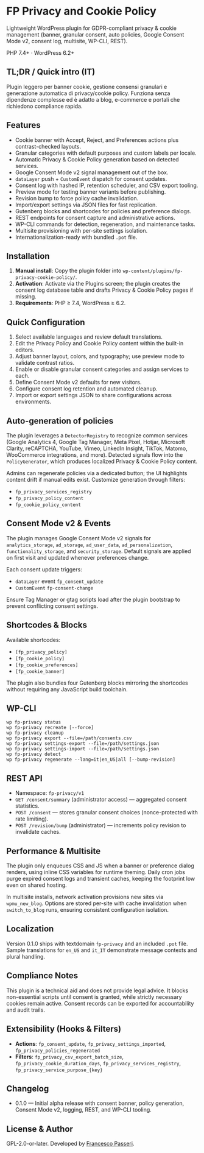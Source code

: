 # FP Privacy and Cookie Policy
Lightweight WordPress plugin for GDPR-compliant privacy & cookie management (banner, granular consent, auto policies, Google Consent Mode v2, consent log, multisite, WP-CLI, REST).

PHP 7.4+ · WordPress 6.2+

## TL;DR / Quick intro (IT)
Plugin leggero per banner cookie, gestione consensi granulari e generazione automatica di privacy/cookie policy. Funziona senza dipendenze complesse ed è adatto a blog, e-commerce e portali che richiedono compliance rapida.

## Features
- Cookie banner with Accept, Reject, and Preferences actions plus contrast-checked layouts.
- Granular categories with default purposes and custom labels per locale.
- Automatic Privacy & Cookie Policy generation based on detected services.
- Google Consent Mode v2 signal management out of the box.
- `dataLayer` push + `CustomEvent` dispatch for consent updates.
- Consent log with hashed IP, retention scheduler, and CSV export tooling.
- Preview mode for testing banner variants before publishing.
- Revision bump to force policy cache invalidation.
- Import/export settings via JSON files for fast replication.
- Gutenberg blocks and shortcodes for policies and preference dialogs.
- REST endpoints for consent capture and administrative actions.
- WP-CLI commands for detection, regeneration, and maintenance tasks.
- Multisite provisioning with per-site settings isolation.
- Internationalization-ready with bundled `.pot` file.

## Installation
1. **Manual install**: Copy the plugin folder into `wp-content/plugins/fp-privacy-cookie-policy/`.
2. **Activation**: Activate via the Plugins screen; the plugin creates the consent log database table and drafts Privacy & Cookie Policy pages if missing.
3. **Requirements**: PHP ≥ 7.4, WordPress ≥ 6.2.

## Quick Configuration
1. Select available languages and review default translations.
2. Edit the Privacy Policy and Cookie Policy content within the built-in editors.
3. Adjust banner layout, colors, and typography; use preview mode to validate contrast ratios.
4. Enable or disable granular consent categories and assign services to each.
5. Define Consent Mode v2 defaults for new visitors.
6. Configure consent log retention and automated cleanup.
7. Import or export settings JSON to share configurations across environments.

## Auto-generation of policies
The plugin leverages a `DetectorRegistry` to recognize common services (Google Analytics 4, Google Tag Manager, Meta Pixel, Hotjar, Microsoft Clarity, reCAPTCHA, YouTube, Vimeo, LinkedIn Insight, TikTok, Matomo, WooCommerce integrations, and more). Detected signals flow into the `PolicyGenerator`, which produces localized Privacy & Cookie Policy content.

Admins can regenerate policies via a dedicated button; the UI highlights content drift if manual edits exist. Customize generation through filters:

- `fp_privacy_services_registry`
- `fp_privacy_policy_content`
- `fp_cookie_policy_content`

## Consent Mode v2 & Events
The plugin manages Google Consent Mode v2 signals for `analytics_storage`, `ad_storage`, `ad_user_data`, `ad_personalization`, `functionality_storage`, and `security_storage`. Default signals are applied on first visit and updated whenever preferences change.

Each consent update triggers:

- `dataLayer` event `fp_consent_update`
- `CustomEvent` `fp-consent-change`

Ensure Tag Manager or gtag scripts load after the plugin bootstrap to prevent conflicting consent settings.

## Shortcodes & Blocks
Available shortcodes:

- `[fp_privacy_policy]`
- `[fp_cookie_policy]`
- `[fp_cookie_preferences]`
- `[fp_cookie_banner]`

The plugin also bundles four Gutenberg blocks mirroring the shortcodes without requiring any JavaScript build toolchain.

## WP-CLI
```
wp fp-privacy status
wp fp-privacy recreate [--force]
wp fp-privacy cleanup
wp fp-privacy export --file=/path/consents.csv
wp fp-privacy settings-export --file=/path/settings.json
wp fp-privacy settings-import --file=/path/settings.json
wp fp-privacy detect
wp fp-privacy regenerate --lang=it|en_US|all [--bump-revision]
```

## REST API
- Namespace: `fp-privacy/v1`
- `GET /consent/summary` (administrator access) — aggregated consent statistics.
- `POST /consent` — stores granular consent choices (nonce-protected with rate limiting).
- `POST /revision/bump` (administrator) — increments policy revision to invalidate caches.

## Performance & Multisite
The plugin only enqueues CSS and JS when a banner or preference dialog renders, using inline CSS variables for runtime theming. Daily cron jobs purge expired consent logs and transient caches, keeping the footprint low even on shared hosting.

In multisite installs, network activation provisions new sites via `wpmu_new_blog`. Options are stored per-site with cache invalidation when `switch_to_blog` runs, ensuring consistent configuration isolation.

## Localization
Version 0.1.0 ships with textdomain `fp-privacy` and an included `.pot` file. Sample translations for `en_US` and `it_IT` demonstrate message contexts and plural handling.

## Compliance Notes
This plugin is a technical aid and does not provide legal advice. It blocks non-essential scripts until consent is granted, while strictly necessary cookies remain active. Consent records can be exported for accountability and audit trails.

## Extensibility (Hooks & Filters)
- **Actions**: `fp_consent_update`, `fp_privacy_settings_imported`, `fp_privacy_policies_regenerated`
- **Filters**: `fp_privacy_csv_export_batch_size`, `fp_privacy_cookie_duration_days`, `fp_privacy_services_registry`, `fp_privacy_service_purpose_{key}`

## Changelog
- 0.1.0 — Initial alpha release with consent banner, policy generation, Consent Mode v2, logging, REST, and WP-CLI tooling.

## License & Author
GPL-2.0-or-later. Developed by [Francesco Passeri](https://francescopasseri.com/).
